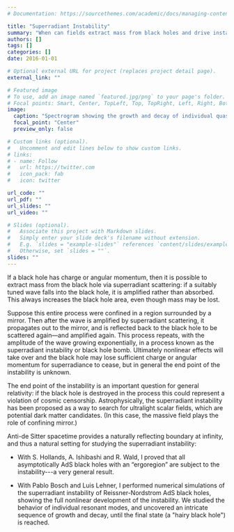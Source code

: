 ```yaml
---
# Documentation: https://sourcethemes.com/academic/docs/managing-content/

title: "Superradiant Instability"
summary: "When can fields extract mass from black holes and drive instabilities? What is the endpoint?"
authors: []
tags: []
categories: []
date: 2016-01-01

# Optional external URL for project (replaces project detail page).
external_link: ""

# Featured image
# To use, add an image named `featured.jpg/png` to your page's folder.
# Focal points: Smart, Center, TopLeft, Top, TopRight, Left, Right, BottomLeft, Bottom, BottomRight.
image:
  caption: "Spectrogram showing the growth and decay of individual quasinormal modes during superradiant instability of RNAdS."
  focal_point: "Center"
  preview_only: false

# Custom links (optional).
#   Uncomment and edit lines below to show custom links.
# links:
# - name: Follow
#   url: https://twitter.com
#   icon_pack: fab
#   icon: twitter

url_code: ""
url_pdf: ""
url_slides: ""
url_video: ""

# Slides (optional).
#   Associate this project with Markdown slides.
#   Simply enter your slide deck's filename without extension.
#   E.g. `slides = "example-slides"` references `content/slides/example-slides.md`.
#   Otherwise, set `slides = ""`.
slides: ""
---
```

If a black hole has charge or angular momentum, then it is possible to extract mass from the black hole via superradiant scattering: if a suitably tuned wave falls into the black hole, it is amplified rather than absorbed. This always increases the black hole area, even though mass may be lost.

Suppose this entire process were confined in a region surrounded by a mirror. Then after the wave is amplified by superradiant scattering, it propagates out to the mirror, and is reflected back to the black hole to be scattered again—and amplified again. This process repeats, with the amplitude of the wave growing exponentially, in a process known as the superradiant instability or black hole bomb. Ultimately nonlinear effects will take over and the black hole may lose sufficient charge or angular momentum for superradiance to cease, but in general the end point of the instability is unknown.

The end point of the instability is an important question for general relativity: if the black hole is destroyed in the process this could represent a violation of cosmic censorship. Astrophysically, the superradiant instability has been proposed as a way to search for ultralight scalar fields, which are potential dark matter candidates. (In this case, the massive field plays the role of confining mirror.)

Anti-de Sitter spacetime provides a naturally reflecting boundary at infinity, and thus a natural setting for studying the superradiant instability:

* With S. Hollands, A. Ishibashi and R. Wald, I proved that all asymptotically AdS black holes with an “ergoregion” are subject to the instability---a very general result.

* With Pablo Bosch and Luis Lehner, I performed numerical simulations of the superradiant instability of Reissner-Nordstrom AdS black holes, showing the full nonlinear development of the instability. We studied the behavior of individual resonant modes, and uncovered an intricate sequence of growth and decay, until the final state (a "hairy black hole") is reached.
